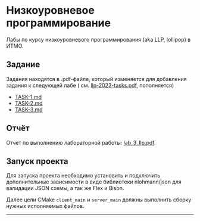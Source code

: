 # Низкоуровневое программирование

Лабы по курсу низкоуровневого программирования (aka LLP, lollipop) в ИТМО.

## Задание

Задания находятся в .pdf-файле, который изменяется для добавления задания к следующей лабе (
см. [llp-2023-tasks.pdf](./docs/llp-2023-tasks.pdf), пополняется)

- [TASK-1.md](./TASK-1)
- [TASK-2.md](./TASK-2)
- [TASK-3.md](./TASK-3)

## Отчёт

Отчет по выполнению лабораторной работы: [lab_3_llp.pdf](./docs/lab_3_llp.pdf).

## Запуск проекта

Для запуска проекта необходимо установить и подключить дополнительные зависимости в виде библиотеки nlohmann/json для 
валидации JSON схемы, а так же Flex и Bison. 

Далее цели CMake `client_main` и `server_main` должны выполнить сборку нужных исполняемых файлов.

- - -

